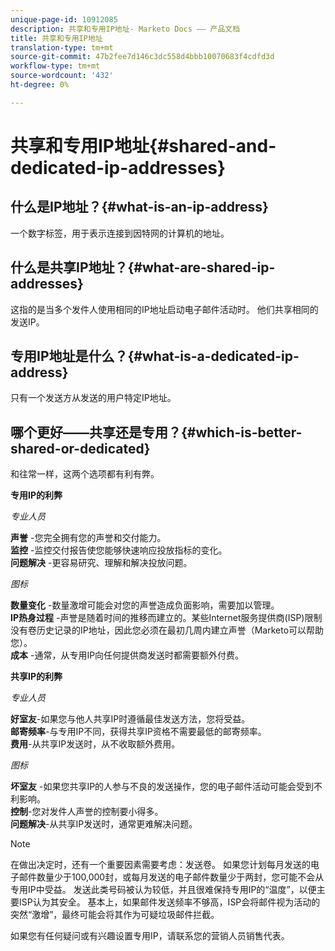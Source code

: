 ```yaml
---
unique-page-id: 10912085
description: 共享和专用IP地址- Marketo Docs —— 产品文档
title: 共享和专用IP地址
translation-type: tm+mt
source-git-commit: 47b2fee7d146c3dc558d4bbb10070683f4cdfd3d
workflow-type: tm+mt
source-wordcount: '432'
ht-degree: 0%

---
```



# 共享和专用IP地址{#shared-and-dedicated-ip-addresses}

## 什么是IP地址？{#what-is-an-ip-address}

一个数字标签，用于表示连接到因特网的计算机的地址。

## 什么是共享IP地址？{#what-are-shared-ip-addresses}

这指的是当多个发件人使用相同的IP地址启动电子邮件活动时。 他们共享相同的发送IP。

## 专用IP地址是什么？{#what-is-a-dedicated-ip-address}

只有一个发送方从发送的用户特定IP地址。

## 哪个更好——共享还是专用？{#which-is-better-shared-or-dedicated}

和往常一样，这两个选项都有利有弊。

**专用IP的利弊**

*专业人员*

**声誉** -您完全拥有您的声誉和交付能力。\
**监控** -监控交付报告使您能够快速响应投放指标的变化。\
**问题解决** -更容易研究、理解和解决投放问题。

*图标*

**数量变化** -数量激增可能会对您的声誉造成负面影响，需要加以管理。\
**IP热身过程** -声誉是随着时间的推移而建立的。某些Internet服务提供商(ISP)限制没有卷历史记录的IP地址，因此您必须在最初几周内建立声誉（Marketo可以帮助您）。\
**成本** -通常，从专用IP向任何提供商发送时都需要额外付费。

**共享IP的利弊**

*专业人员*

**好室友**-如果您与他人共享IP时遵循最佳发送方法，您将受益。\
**邮寄频率**-与专用IP不同，获得共享IP资格不需要最低的邮寄频率。\
**费用**-从共享IP发送时，从不收取额外费用。

*图标*

**坏室友** -如果您共享IP的人参与不良的发送操作，您的电子邮件活动可能会受到不利影响。\
**控制**-您对发件人声誉的控制要小得多。\
**问题解决**-从共享IP发送时，通常更难解决问题。

>[!NOTE]
>
>在做出决定时，还有一个重要因素需要考虑：发送卷。 如果您计划每月发送的电子邮件数量少于100,000封，或每月发送的电子邮件数量少于两封，您可能不会从专用IP中受益。 发送此类号码被认为较低，并且很难保持专用IP的“温度”，以便主要ISP认为其安全。 基本上，如果邮件发送频率不够高，ISP会将邮件视为活动的突然“激增”，最终可能会将其作为可疑垃圾邮件拦截。

如果您有任何疑问或有兴趣设置专用IP，请联系您的营销人员销售代表。